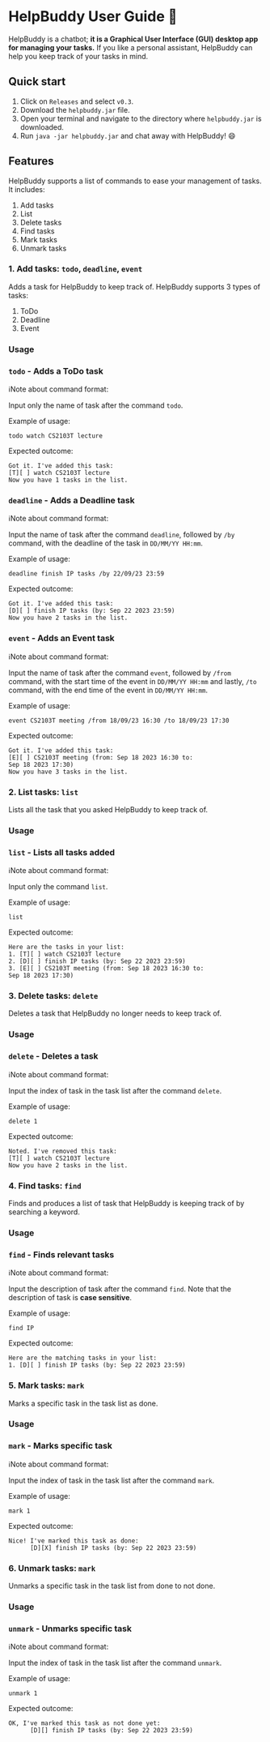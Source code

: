 # HelpBuddy User Guide :robot:

HelpBuddy is a chatbot; **it is a Graphical User Interface (GUI) desktop app for managing your tasks.** If you like a 
personal assistant, HelpBuddy can help you keep track of your tasks in mind.

## Quick start

1. Click on `Releases` and select `v0.3`.
2. Download the `helpbuddy.jar` file. 
3. Open your terminal and navigate to the directory where `helpbuddy.jar` is downloaded. 
4. Run `java -jar helpbuddy.jar` and chat away with HelpBuddy! :smile:

## Features 

HelpBuddy supports a list of commands to ease your management of tasks. It includes:
1. Add tasks 
2. List 
3. Delete tasks 
4. Find tasks 
5. Mark tasks 
6. Unmark tasks 

### 1. Add tasks: `todo`, `deadline`, `event`

Adds a task for HelpBuddy to keep track of. HelpBuddy supports 3 types of tasks:
1. ToDo
2. Deadline
3. Event

### Usage

### `todo` - Adds a ToDo task

:information_source:Note about command format:

Input only the name of task after the command `todo`.

Example of usage: 

`todo watch CS2103T lecture`


Expected outcome:

```
Got it. I've added this task:
[T][ ] watch CS2103T lecture
Now you have 1 tasks in the list.
```

### `deadline` - Adds a Deadline task

:information_source:Note about command format:

Input the name of task after the command `deadline`, followed by `/by` command, with the deadline of the task in 
`DD/MM/YY HH:mm`.

Example of usage:

`deadline finish IP tasks /by 22/09/23 23:59`

Expected outcome:

```
Got it. I've added this task:
[D][ ] finish IP tasks (by: Sep 22 2023 23:59)
Now you have 2 tasks in the list.
```

### `event` - Adds an Event task

:information_source:Note about command format:

Input the name of task after the command `event`, followed by `/from` command, with the start time of the event in 
`DD/MM/YY HH:mm` and lastly, `/to` command,  with the end time of the event in `DD/MM/YY HH:mm`.

Example of usage:

`event CS2103T meeting /from 18/09/23 16:30 /to 18/09/23 17:30`

Expected outcome:

```
Got it. I've added this task:
[E][ ] CS2103T meeting (from: Sep 18 2023 16:30 to: 
Sep 18 2023 17:30)
Now you have 3 tasks in the list.
```

### 2. List tasks: `list`

Lists all the task that you asked HelpBuddy to keep track of.

### Usage

### `list` - Lists all tasks added

:information_source:Note about command format:

Input only the command `list`.

Example of usage:

`list`

Expected outcome:

```
Here are the tasks in your list:
1. [T][ ] watch CS2103T lecture
2. [D][ ] finish IP tasks (by: Sep 22 2023 23:59)
3. [E][ ] CS2103T meeting (from: Sep 18 2023 16:30 to: 
Sep 18 2023 17:30)
```

### 3. Delete tasks: `delete`

Deletes a task that HelpBuddy no longer needs to keep track of.

### Usage

### `delete` - Deletes a task

:information_source:Note about command format:

Input the index of task in the task list after the command `delete`.

Example of usage:

`delete 1`

Expected outcome:

```
Noted. I've removed this task:
[T][ ] watch CS2103T lecture
Now you have 2 tasks in the list.
```

### 4. Find tasks: `find`

Finds and produces a list of task that HelpBuddy is keeping track of by searching a keyword.

### Usage

### `find` - Finds relevant tasks

:information_source:Note about command format:

Input the description of task after the command `find`. Note that the description of task is **case sensitive**.

Example of usage:

`find IP`

Expected outcome:

```
Here are the matching tasks in your list:
1. [D][ ] finish IP tasks (by: Sep 22 2023 23:59)
```

### 5. Mark tasks: `mark`

Marks a specific task in the task list as done.

### Usage

### `mark` - Marks specific task

:information_source:Note about command format:

Input the index of task in the task list after the command `mark`.

Example of usage:

`mark 1`

Expected outcome:

```
Nice! I've marked this task as done:
      [D][X] finish IP tasks (by: Sep 22 2023 23:59)
```

### 6. Unmark tasks: `mark`

Unmarks a specific task in the task list from done to not done.

### Usage

### `unmark` - Unmarks specific task

:information_source:Note about command format:

Input the index of task in the task list after the command `unmark`.

Example of usage:

`unmark 1`

Expected outcome:

```
OK, I've marked this task as not done yet:
      [D][] finish IP tasks (by: Sep 22 2023 23:59)
```
